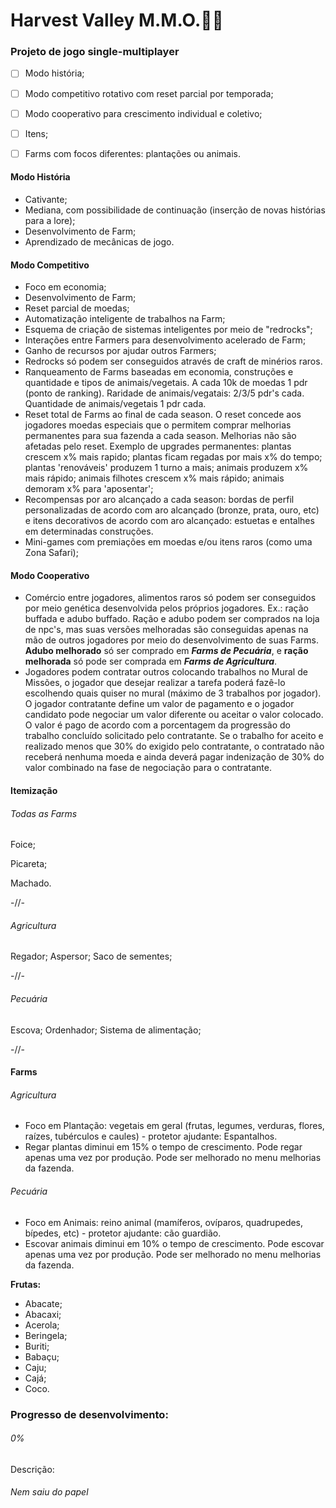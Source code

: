 # Harvest Valley M.M.O.🌾🌱

### Projeto de jogo single-multiplayer

- [ ] Modo história;
- [ ] Modo competitivo rotativo com reset parcial por temporada;
- [ ] Modo cooperativo para crescimento individual e coletivo;
- [ ] Itens;
- [ ] Farms com focos diferentes: plantações ou animais.



#### Modo História

- Cativante;
- Mediana, com possibilidade de continuação (inserção de novas histórias para a lore);
- Desenvolvimento de Farm;
- Aprendizado de mecânicas de jogo.



#### Modo Competitivo

- Foco em economia;
- Desenvolvimento de Farm;
- Reset parcial de moedas;
- Automatização inteligente de trabalhos na Farm;
- Esquema de criação de sistemas inteligentes por meio de "redrocks";
- Interações entre Farmers para desenvolvimento acelerado de Farm;
- Ganho de recursos por ajudar outros Farmers;
- Redrocks só podem ser conseguidos através de craft de minérios raros.
- Ranqueamento de Farms baseadas em economia, construções e quantidade e tipos de animais/vegetais. A cada 10k de moedas 1 pdr (ponto de ranking). Raridade de animais/vegatais: 2/3/5 pdr's cada. Quantidade de animais/vegetais 1 pdr cada.
- Reset total de Farms ao final de cada season. O reset concede aos jogadores moedas especiais que o permitem comprar melhorias permanentes para sua fazenda a cada season. Melhorias não são afetadas pelo reset. Exemplo de upgrades permanentes: plantas crescem x% mais rapido; plantas ficam regadas por mais x% do tempo; plantas 'renováveis' produzem 1 turno a mais; animais produzem x% mais rápido; animais filhotes crescem x% mais rápido; animais demoram x% para 'aposentar';
- Recompensas por aro alcançado a cada season: bordas de perfil personalizadas de acordo com aro alcançado (bronze, prata, ouro, etc) e itens decorativos de acordo com aro alcançado: estuetas e entalhes em determinadas construções.
- Mini-games com premiações em moedas e/ou itens raros (como uma Zona Safari);


#### Modo Cooperativo

- Comércio entre jogadores, alimentos raros só podem ser conseguidos por meio genética desenvolvida pelos próprios jogadores. Ex.: ração buffada e adubo buffado. Ração e adubo podem ser comprados na loja de npc's, mas suas versões melhoradas são conseguidas apenas na mão de outros jogadores por meio do desenvolvimento de suas Farms. **Adubo melhorado** só ser comprado em **_Farms de Pecuária_**, e **ração melhorada** só pode ser comprada em **_Farms de Agricultura_**.
- Jogadores podem contratar outros colocando trabalhos no Mural de Missões, o jogador que desejar realizar a tarefa poderá fazê-lo escolhendo quais quiser no mural (máximo de 3 trabalhos por jogador). O jogador contratante define um valor de pagamento e o jogador candidato pode negociar um valor diferente ou aceitar o valor colocado. O valor é pago de acordo com a porcentagem da progressão do trabalho concluído solicitado pelo contratante. Se o trabalho for aceito e realizado menos que 30% do exigido pelo contratante, o contratado não receberá nenhuma moeda e ainda deverá pagar indenização de 30% do valor combinado na fase de negociação para o contratante.


#### Itemização

###### Todas as Farms

Foice;

Picareta;

Machado.

-//-

###### Agricultura

Regador;
Aspersor;
Saco de sementes;

-//-

###### Pecuária

Escova;
Ordenhador;
Sistema de alimentação;

-//-

#### Farms

###### Agricultura

- Foco em Plantação: vegetais em geral (frutas, legumes, verduras, flores, raízes, tubérculos e caules) - protetor ajudante: Espantalhos.
- Regar plantas diminui em 15% o tempo de crescimento. Pode regar apenas uma vez por produção. Pode ser melhorado no menu melhorias da fazenda.



###### Pecuária

- Foco em Animais: reino animal (mamíferos, ovíparos, quadrupedes, bípedes, etc) - protetor ajudante: cão guardião.
- Escovar animais diminui em 10% o tempo de crescimento. Pode escovar apenas uma vez por produção. Pode ser melhorado no menu melhorias da fazenda.



**Frutas:**

- Abacate;
- Abacaxi;
- Acerola;
- Beringela;
- Buriti;
- Babaçu;
- Caju;
- Cajá;
- Coco.




### Progresso de desenvolvimento:

###### 0%


Descrição:

###### Nem saiu do papel
